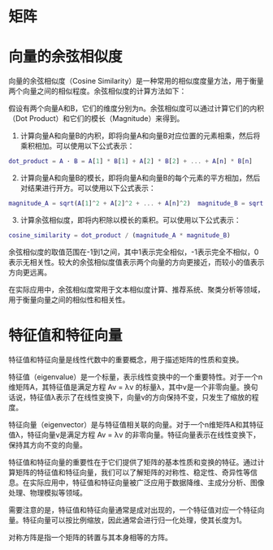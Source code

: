 # 矩阵



# 向量的余弦相似度

向量的余弦相似度（Cosine Similarity）是一种常用的相似度度量方法，用于衡量两个向量之间的相似程度。余弦相似度的计算方法如下：

假设有两个向量A和B，它们的维度分别为n。余弦相似度可以通过计算它们的内积（Dot Product）和它们的模长（Magnitude）来得到。

1. 计算向量A和向量B的内积，即将向量A和向量B对应位置的元素相乘，然后将乘积相加。可以使用以下公式表示：  

```matlab
dot_product = A · B = A[1] * B[1] + A[2] * B[2] + ... + A[n] * B[n]
```

2. 计算向量A和向量B的模长，即将向量A和向量B的每个元素的平方相加，然后对结果进行开方。可以使用以下公式表示： 

``` matlab
magnitude_A = sqrt(A[1]^2 + A[2]^2 + ... + A[n]^2)  magnitude_B = sqrt(B[1]^2 + B[2]^2 + ... + B[n]^2)
```

3. 计算余弦相似度，即将内积除以模长的乘积。可以使用以下公式表示：  

```matlab
cosine_similarity = dot_product / (magnitude_A * magnitude_B)
```


余弦相似度的取值范围在-1到1之间，其中1表示完全相似，-1表示完全不相似，0表示无相关性。较大的余弦相似度值表示两个向量的方向更接近，而较小的值表示方向更远离。

在实际应用中，余弦相似度常用于文本相似度计算、推荐系统、聚类分析等领域，用于衡量向量之间的相似性和相关性。

# 特征值和特征向量

特征值和特征向量是线性代数中的重要概念，用于描述矩阵的性质和变换。

特征值（eigenvalue）是一个标量，表示线性变换中的一个重要特性。对于一个n维矩阵A，其特征值是满足方程 Av = λv 的标量λ，其中v是一个非零向量。换句话说，特征值λ表示了在线性变换下，向量v的方向保持不变，只发生了缩放的程度。

特征向量（eigenvector）是与特征值相关联的向量。对于一个n维矩阵A和其特征值λ，特征向量v是满足方程 Av = λv 的非零向量。特征向量表示在线性变换下，保持其方向不变的向量。

特征值和特征向量的重要性在于它们提供了矩阵的基本性质和变换的特征。通过计算矩阵的特征值和特征向量，我们可以了解矩阵的对称性、稳定性、奇异性等信息。在实际应用中，特征值和特征向量被广泛应用于数据降维、主成分分析、图像处理、物理模拟等领域。

需要注意的是，特征值和特征向量通常是成对出现的，一个特征值对应一个特征向量。特征向量可以按比例缩放，因此通常会进行归一化处理，使其长度为1。

对称方阵是指一个矩阵的转置与其本身相等的方阵。